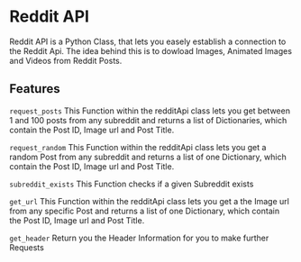 # Reddit API

Reddit API is a Python Class, that lets you easely establish a connection to the Reddit Api. The idea behind this is to dowload Images, Animated Images and Videos from Reddit Posts.

## Features
`request_posts` This Function within the redditApi class lets you get between 1 and 100 posts from any subreddit and returns a list of Dictionaries, which contain the Post ID, Image url and Post Title.

`request_random` This Function within the redditApi class lets you get a random Post from any subreddit and returns a list of one Dictionary, which contain the Post ID, Image url and Post Title.

`subreddit_exists` This Function checks if a given Subreddit exists

`get_url` This Function within the redditApi class lets you get a the Image url from any specific Post and returns a list of one Dictionary, which contain the Post ID, Image url and Post Title.

`get_header` Return you the Header Information for you to make further Requests
